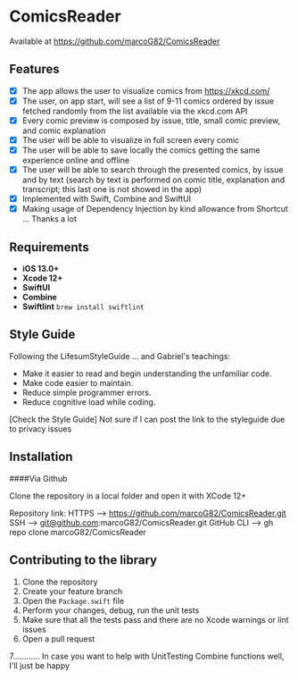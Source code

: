 # ComicsReader
Available at https://github.com/marcoG82/ComicsReader

## Features

- [x] The app allows the user to visualize comics from https://xkcd.com/
- [x] The user, on app start, will see a list of 9-11 comics ordered by issue fetched randomly from 
        the list available via the xkcd.com API
- [x] Every comic preview is composed by issue, title, small comic preview, and comic explanation 
- [x] The user will be able to visualize in full screen every comic 
- [x] The user will be able to save locally the comics getting the same experience online and 
        offline
- [x] The user will be able to search through the presented comics, by issue and by text (search by
        text is performed on comic title, explanation and transcript; this last one is not showed 
        in the app) 
- [x] Implemented with Swift, Combine and SwiftUI
- [x] Making usage of Dependency Injection by kind allowance from Shortcut ... Thanks a lot

## Requirements

- **iOS 13.0+**
- **Xcode 12+**
- **SwiftUI**
- **Combine**
- **Swiftlint** ```brew install swiftlint```


## Style Guide

Following the LifesumStyleGuide ... and Gabriel's teachings:

* Make it easier to read and begin understanding the unfamiliar code.
* Make code easier to maintain.
* Reduce simple programmer errors.
* Reduce cognitive load while coding.

[Check the Style Guide] Not sure if I can post the link to the styleguide due to privacy issues

## Installation

####Via Github

Clone the repository in a local folder and open it with XCode 12+

Repository link:
HTTPS      --> https://github.com/marcoG82/ComicsReader.git
SSH        --> git@github.com:marcoG82/ComicsReader.git
GitHub CLI --> gh repo clone marcoG82/ComicsReader


## Contributing to the library

1. Clone the repository
2. Create your feature branch
3. Open the `Package.swift` file
4. Perform your changes, debug, run the unit tests
5. Make sure that all the tests pass and there are no Xcode warnings or lint issues
6. Open a pull request

7............ In case you want to help with UnitTesting Combine functions well, I'll just be happy
